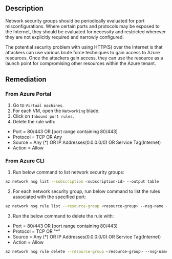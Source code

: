 ## Description

Network security groups should be periodically evaluated for port misconfigurations. Where certain ports and protocols may be exposed to the Internet, they should be evaluated for necessity and restricted wherever they are not explicitly required and narrowly configured.

The potential security problem with using HTTP(S) over the Internet is that attackers can use various brute force techniques to gain access to Azure resources. Once the attackers gain access, they can use the resource as a launch point for compromising other resources within the Azure tenant.

## Remediation

### From Azure Portal

1. Go to `Virtual machines`.
2. For each VM, open the `Networking` blade.
3. Click on `Inbound port rules`.
4. Delete the rule with:
 * Port = 80/443 OR \[port range containing 80/443\]
 * Protocol = TCP OR Any
 * Source = Any (\*) OR IP Addresses(0.0.0.0/0) OR Service Tag(Internet)
 * Action = Allow

### From Azure CLI

1. Run below command to list network security groups:

```bash
az network nsg list --subscription <subscription-id> --output table
```

2. For each network security group, run below command to list the rules associated with the specified port:

```bash
az network nsg rule list --resource-group <resource-group> --nsg-name <nsg-name> --query "[?destinationPortRange=='80 or 443']"
```

3. Run the below command to delete the rule with:

 * Port = 80/443 OR \[port range containing 80/443\]
 * Protocol = TCP OR "*"
 * Source = Any (\*) OR IP Addresses(0.0.0.0/0) OR Service Tag(Internet)
 * Action = Allow

```bash
az network nsg rule delete --resource-group <resource-group> --nsg-name <nsg-name> --name <rule-name>
```
